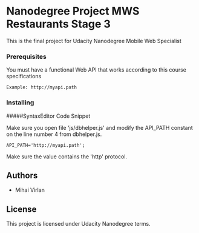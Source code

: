 # Nanodegree Project MWS Restaurants Stage 3

This is the final project for Udacity Nanodegree Mobile Web Specialist

### Prerequisites

You must have a functional Web API that works according to this course specifications

```
Example: http://myapi.path
```

### Installing
#####SyntaxEditor Code Snippet

Make sure you open file 'js/dbhelper.js' and modify the API_PATH constant on the line number 4 from dbhelper.js. 

```
API_PATH='http://myapi.path';
```

Make sure the value contains the 'http' protocol.

## Authors

* Mihai Virlan

## License

This project is licensed under Udacity Nanodegree terms.